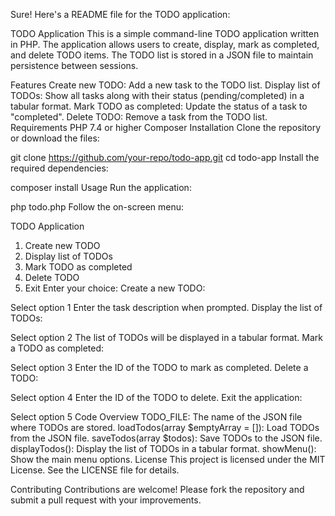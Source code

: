 
Sure! Here's a README file for the TODO application:

TODO Application
This is a simple command-line TODO application written in PHP. The application allows users to create, display, mark as completed, and delete TODO items. The TODO list is stored in a JSON file to maintain persistence between sessions.

Features
Create new TODO: Add a new task to the TODO list.
Display list of TODOs: Show all tasks along with their status (pending/completed) in a tabular format.
Mark TODO as completed: Update the status of a task to "completed".
Delete TODO: Remove a task from the TODO list.
Requirements
PHP 7.4 or higher
Composer
Installation
Clone the repository or download the files:


git clone https://github.com/your-repo/todo-app.git
cd todo-app
Install the required dependencies:


composer install
Usage
Run the application:


php todo.php
Follow the on-screen menu:


TODO Application
1. Create new TODO
2. Display list of TODOs
3. Mark TODO as completed
4. Delete TODO
5. Exit
Enter your choice:
Create a new TODO:

Select option 1
Enter the task description when prompted.
Display the list of TODOs:

Select option 2
The list of TODOs will be displayed in a tabular format.
Mark a TODO as completed:

Select option 3
Enter the ID of the TODO to mark as completed.
Delete a TODO:

Select option 4
Enter the ID of the TODO to delete.
Exit the application:

Select option 5
Code Overview
TODO_FILE: The name of the JSON file where TODOs are stored.
loadTodos(array $emptyArray = []): Load TODOs from the JSON file.
saveTodos(array $todos): Save TODOs to the JSON file.
displayTodos(): Display the list of TODOs in a tabular format.
showMenu(): Show the main menu options.
License
This project is licensed under the MIT License. See the LICENSE file for details.

Contributing
Contributions are welcome! Please fork the repository and submit a pull request with your improvements.
